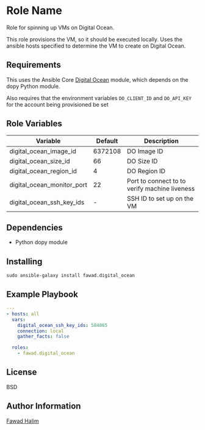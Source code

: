 Role Name
=========

Role for spinning up VMs on Digital Ocean.

This role provisions the VM, so it should be executed locally. Uses the ansible
hosts specified to determine the VM to create on Digital Ocean.

Requirements
------------

This uses the Ansible Core [Digital Ocean](http://docs.ansible.com/digital_ocean_module.html) module, which depends on the dopy Python module.

Also requires that the environment variables `DO_CLIENT_ID` and `DO_API_KEY` for the account being provisioned be set


Role Variables
--------------

| Variable                   | Default  | Description                                   |
| -------------------------- | -------- | --------------------------------------------- |
| digital_ocean_image_id     | 6372108  | DO Image ID                                   |
| digital_ocean_size_id      | 66       | DO Size ID                                    |
| digital_ocean_region_id    | 4        | DO Region ID                                  |
| digital_ocean_monitor_port | 22       | Port to connect to to verify machine liveness |
| digital_ocean_ssh_key_ids  | -        | SSH ID to set up on the VM                    |


Dependencies
------------

- Python dopy module

Installing
----------

`sudo ansible-galaxy install fawad.digital_ocean`

Example Playbook
----------------

```yml
---
- hosts: all
  vars:
    digital_ocean_ssh_key_ids: 584065
    connection: local
    gather_facts: false

  roles:
    - fawad.digital_ocean
```

License
-------

BSD

Author Information
------------------

[Fawad Halim](mailto:fawad@fawad.net)
